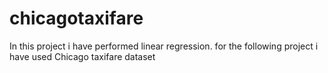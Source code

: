# chicagotaxifare
In this project i have performed linear regression. for the following project i have used Chicago taxifare dataset
